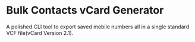 # Bulk Contacts vCard Generator
 A polished CLI tool to export saved mobile numbers all in a single standard VCF file(vCard Version 2.1).
